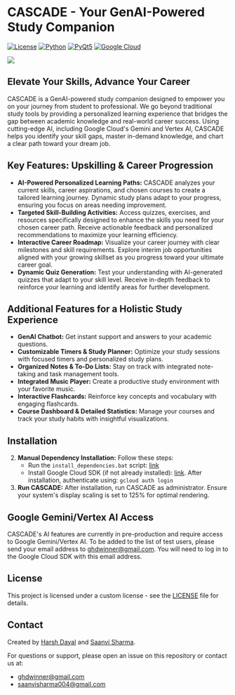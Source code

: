 # CASCADE - Your GenAI-Powered Study Companion

[![License](https://img.shields.io/badge/License-Custom-blue.svg)](https://github.com/Kaosv2/Cascade-GenAI-Study-Companion/blob/main/LICENSE.md)
[![Python](https://img.shields.io/badge/Python-3.x-blue.svg)](https://www.python.org/)
[![PyQt5](https://img.shields.io/badge/PyQt5-GUI-brightgreen.svg)](https://www.riverbankcomputing.com/software/pyqt/)
[![Google Cloud](https://img.shields.io/badge/Google%20Cloud-Gemini%20%7C%20Vertex%20AI-orange.svg)](https://cloud.google.com/)



![](https://github.com/Kaosv2/Cascade-GenAI-Study-Companion/blob/main/Assets/Frame-43(2).gif)


## Elevate Your Skills, Advance Your Career

CASCADE is a GenAI-powered study companion designed to empower you on your journey from student to professional. We go beyond traditional study tools by providing a personalized learning experience that bridges the gap between academic knowledge and real-world career success.  Using cutting-edge AI, including Google Cloud's Gemini and Vertex AI, CASCADE helps you identify your skill gaps, master in-demand knowledge, and chart a clear path toward your dream job.


## Key Features: Upskilling & Career Progression

* **AI-Powered Personalized Learning Paths:** CASCADE analyzes your current skills, career aspirations, and chosen courses to create a tailored learning journey.  Dynamic study plans adapt to your progress, ensuring you focus on areas needing improvement.
* **Targeted Skill-Building Activities:**  Access quizzes, exercises, and resources specifically designed to enhance the skills you need for your chosen career path.  Receive actionable feedback and personalized recommendations to maximize your learning efficiency.
* **Interactive Career Roadmap:** Visualize your career journey with clear milestones and skill requirements.  Explore interim job opportunities aligned with your growing skillset as you progress toward your ultimate career goal.
* **Dynamic Quiz Generation:**  Test your understanding with AI-generated quizzes that adapt to your skill level. Receive in-depth feedback to reinforce your learning and identify areas for further development.


## Additional Features for a Holistic Study Experience

* **GenAI Chatbot:** Get instant support and answers to your academic questions.
* **Customizable Timers & Study Planner:**  Optimize your study sessions with focused timers and personalized study plans.
* **Organized Notes & To-Do Lists:** Stay on track with integrated note-taking and task management tools.
* **Integrated Music Player:** Create a productive study environment with your favorite music.
* **Interactive Flashcards:** Reinforce key concepts and vocabulary with engaging flashcards.
* **Course Dashboard & Detailed Statistics:** Manage your courses and track your study habits with insightful visualizations.



## Installation

2. **Manual Dependency Installation:** Follow these steps:
    * Run the `install_dependencies.bat` script: [link](https://github.com/ConfusedReal/Cascade-A-GenAI-Study-Companion/blob/main/install_dependencies.bat)
    * Install Google Cloud SDK (if not already installed): [link](https://dl.google.com/dl/cloudsdk/channels/rapid/GoogleCloudSDKInstaller.exe). After installation, authenticate using: `gcloud auth login`
4. **Run CASCADE:** After installation, run CASCADE as administrator. Ensure your system's display scaling is set to 125% for optimal rendering.

## Google Gemini/Vertex AI Access

CASCADE's AI features are currently in pre-production and require access to Google Gemini/Vertex AI. To be added to the list of test users, please send your email address to ghdwinner@gmail.com. You will need to log in to the Google Cloud SDK with this email address.

## License

This project is licensed under a custom license - see the [LICENSE](https://github.com/ConfusedReal/Cascade-A-GenAI-Study-Companion/blob/main/LICENSE.md) file for details.

## Contact

Created by [Harsh Dayal](https://github.com/KaosV2) and [Saanvi Sharma](https://github.com/ConfusedReal).

For questions or support, please open an issue on this repository or contact us at:

* ghdwinner@gmail.com
* saanvisharma004@gmail.com 
